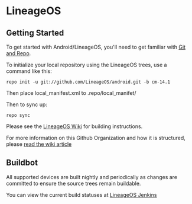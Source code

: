 LineageOS
===========

Getting Started
---------------

To get started with Android/LineageOS, you'll need to get
familiar with [Git and Repo](http://source.android.com/source/using-repo.html).

To initialize your local repository using the LineageOS trees, use a command like this:

    repo init -u git://github.com/LineageOS/android.git -b cm-14.1

Then place local_manifest.xml to .repo/local_manifet/

Then to sync up:

    repo sync

Please see the [LineageOS Wiki](http://wiki.LineageOS.org/) for building instructions.

For more information on this Github Organization and how it is structured, 
please [read the wiki article](http://wiki.LineageOS.org/w/Github_Organization)

Buildbot
--------

All supported devices are built nightly and periodically as changes are committed to ensure the source trees remain buildable.

You can view the current build statuses at [LineageOS Jenkins](http://jenkins.LineageOS.org/)

